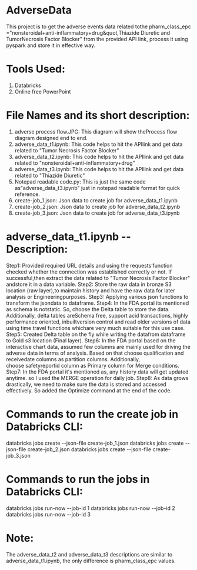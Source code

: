 # AdverseData
This project is to get the adverse events data related tothe pharm_class_epc ="nonsteroidal+anti-inflammatory+drug&quot,Thiazide Diuretic and TumorNecrosis Factor Blocker" from the provided API link, process it using pyspark and store it in effective way.

# Tools Used:
1) Databricks
2) Online free PowerPoint

# File Names and its short description:
1) adverse process flow.JPG: This diagram will show theProcess flow diagram designed end to end.
2) adverse_data_t1.ipynb: This code helps to hit the APIlink and get data related to "Tumor Necrosis Factor Blocker"
3) adverse_data_t2.ipynb: This code helps to hit the APIlink and get data related to "nonsteroidal+anti-inflammatory+drug"
4) adverse_data_t3.ipynb: This code helps to hit the APIlink and get data related to "Thiazide Diuretic"
5) Notepad readable code.py: This is just the same code as"adverse_data_t3.ipynb" just in notepad readable format for quick reference.
6) create-job_1.json: Json data to create job for adverse_data_t1.ipynb
7) create-job_2.json: Json data to create job for adverse_data_t2.ipynb
8) create-job_3.json: Json data to create job for adverse_data_t3.ipynb

# adverse_data_t1.ipynb -- Description:
Step1: Provided required URL details and using the requests’function checked whether the connection was established correctly or not. If successful,then extract the data related to "Tumor Necrosis Factor Blocker" andstore it in a data variable.
Step2: Store the raw data in bronze S3 location (raw layer),to maintain history and have the raw data for later analysis or Engineeringpurposes.
Step3: Applying various json functions to transform the jsondata to dataframe.
Step4: In the FDA portal its mentioned as schema is notstatic. So, choose the Delta table to store the data. Additionally, delta tables areSchema free, support acid transactions, highly performance oriented, inbuiltversion control and read older versions of data using time travel functions whichare very much suitable for this use case.
Step5: Created Delta table on the fly while writing the datafrom dataframe to Gold s3 location (Final layer).
Step6: In the FDA portal based on the interactive chart data, assumed few columns are mainly used for driving the adverse data in terms of analysis. Based on that choose qualification and receivedate columns as partition columns. Additionally, choose safetyreportid column as Primary column for Merge conditions.
Step7: In the FDA portal it's mentioned as, any history data will get updated anytime. so I used the MERGE operation for daily job.
Step8: As data grows drastically, we need to make sure the data is stored and accessed effectively. So added the Optimize command at the end of the code.

# Commands to run the create job in Databricks CLI:
databricks jobs create --json-file create-job_1.json
databricks jobs create --json-file create-job_2.json
databricks jobs create --json-file create-job_3.json

# Commands to run the jobs in Databricks CLI:
databricks jobs run-now --job-id 1
databricks jobs run-now --job-id 2
databricks jobs run-now --job-id 3

# Note:
The adverse_data_t2 and adverse_data_t3 descriptions are similar to adverse_data_t1.ipynb, the only difference is pharm_class_epc values.

